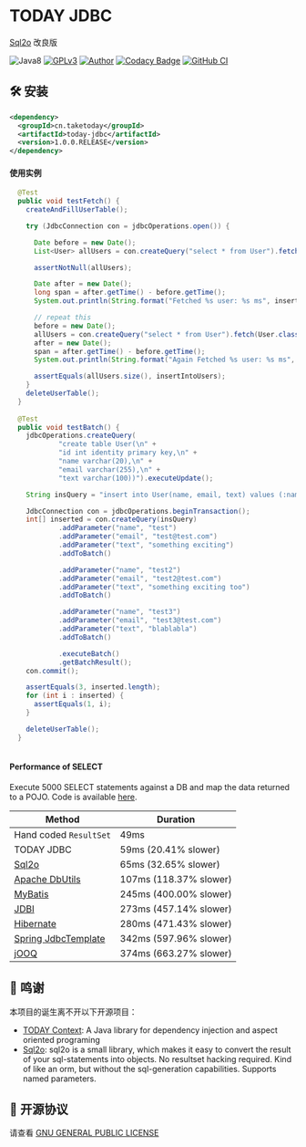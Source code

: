 # TODAY JDBC 

[Sql2o](https://github.com/aaberg/sql2o) 改良版


![Java8](https://img.shields.io/badge/JDK-8+-success.svg)
[![GPLv3](https://img.shields.io/badge/License-GPLv3-blue.svg)](./LICENSE)
[![Author](https://img.shields.io/badge/Author-TODAY-blue.svg)](https://github.com/TAKETODAY)
[![Codacy Badge](https://app.codacy.com/project/badge/Grade/b5b336564b304eaba40a39a211c2dd45)](https://www.codacy.com/gh/TAKETODAY/today-jdbc/dashboard?utm_source=github.com&amp;utm_medium=referral&amp;utm_content=TAKETODAY/today-jdbc&amp;utm_campaign=Badge_Grade)
[![GitHub CI](https://github.com/TAKETODAY/today-jdbc/workflows/GitHub%20CI/badge.svg)](https://github.com/TAKETODAY/today-jdbc/actions)

## 🛠️ 安装

```xml
<dependency>
  <groupId>cn.taketoday</groupId>
  <artifactId>today-jdbc</artifactId>
  <version>1.0.0.RELEASE</version>
</dependency>
```

#### 使用实例

```java
  @Test
  public void testFetch() {
    createAndFillUserTable();

    try (JdbcConnection con = jdbcOperations.open()) {

      Date before = new Date();
      List<User> allUsers = con.createQuery("select * from User").fetch(User.class);

      assertNotNull(allUsers);

      Date after = new Date();
      long span = after.getTime() - before.getTime();
      System.out.println(String.format("Fetched %s user: %s ms", insertIntoUsers, span));

      // repeat this
      before = new Date();
      allUsers = con.createQuery("select * from User").fetch(User.class);
      after = new Date();
      span = after.getTime() - before.getTime();
      System.out.println(String.format("Again Fetched %s user: %s ms", insertIntoUsers, span));

      assertEquals(allUsers.size(), insertIntoUsers);
    }
    deleteUserTable();
  }
  
  @Test
  public void testBatch() {
    jdbcOperations.createQuery(
            "create table User(\n" +
            "id int identity primary key,\n" +
            "name varchar(20),\n" +
            "email varchar(255),\n" +
            "text varchar(100))").executeUpdate();

    String insQuery = "insert into User(name, email, text) values (:name, :email, :text)";

    JdbcConnection con = jdbcOperations.beginTransaction();
    int[] inserted = con.createQuery(insQuery)
            .addParameter("name", "test")
            .addParameter("email", "test@test.com")
            .addParameter("text", "something exciting")
            .addToBatch()

            .addParameter("name", "test2")
            .addParameter("email", "test2@test.com")
            .addParameter("text", "something exciting too")
            .addToBatch()

            .addParameter("name", "test3")
            .addParameter("email", "test3@test.com")
            .addParameter("text", "blablabla")
            .addToBatch()

            .executeBatch()
            .getBatchResult();
    con.commit();

    assertEquals(3, inserted.length);
    for (int i : inserted) {
      assertEquals(1, i);
    }

    deleteUserTable();
  }
  
```


#### Performance of SELECT

Execute 5000 SELECT statements against a DB and map the data returned to a POJO.
Code is available [here](/src/test/java/cn/taketoday/jdbc/performance/PojoPerformanceTest.java).

Method                                                              | Duration               |
------------------------------------------------------------------- | ---------------------- |
Hand coded <code>ResultSet</code>                                   | 49ms                   |
TODAY JDBC                                                          | 59ms (20.41% slower)   |
[Sql2o](https://github.com/aaberg/sql2o)                            | 65ms (32.65% slower)   |
[Apache DbUtils](http://commons.apache.org/proper/commons-dbutils/) | 107ms (118.37% slower) |
[MyBatis](http://mybatis.github.io/mybatis-3/)                      | 245ms (400.00% slower) |
[JDBI](http://jdbi.org/)                                            | 273ms (457.14% slower) |
[Hibernate](http://hibernate.org/)                                  | 280ms (471.43% slower) |
[Spring JdbcTemplate](http://docs.spring.io/spring/docs/current/spring-framework-reference/html/jdbc.html) | 342ms (597.96% slower) |
[jOOQ](http://www.jooq.org)                                         | 374ms (663.27% slower) |


## 🙏 鸣谢
本项目的诞生离不开以下开源项目：
* [TODAY Context](https://github.com/TAKETODAY/today-context): A Java library for dependency injection and aspect oriented programing
* [Sql2o](https://github.com/aaberg/sql2o): sql2o is a small library, which makes it easy to convert the result of your sql-statements into objects. No resultset hacking required. Kind of like an orm, but without the sql-generation capabilities. Supports named parameters.

## 📄 开源协议
请查看 [GNU GENERAL PUBLIC LICENSE](https://github.com/TAKETODAY/today-jdbc/blob/master/LICENSE)

